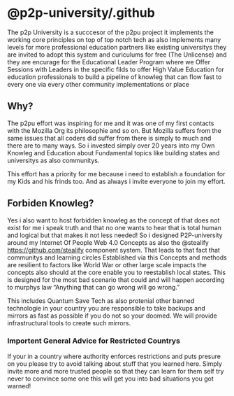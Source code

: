 # @p2p-university/.github

The p2p University is a succcesor of the p2pu project it implements the working core principles on top of top notch tech as also Implements many levels for more professional education partners like existing universitys they are invited to adopt this system and curiculums for free (The Unlicense) and they are encurage for the Educational Leader Program where we Offer Sessions with Leaders in the specific filds to offer High Value Education for education professionals to build a pipeline of knowleg that can flow fast to every one via every other community implementations or place

## Why?
The p2pu effort was inspiring for me and it was one of my first contacts with the Mozilla Org its philosophie and so on. But Mozilla suffers from the same issues that all coders did suffer from there is simply to much and there are to many ways. So i invested simply over 20 years into my Own Knowleg and Education about Fundamental topics like building states and universitys as also communitys. 

This effort has a priority for me because i need to establish a foundation for my Kids and his frinds too. And as always i invite everyone to join my effort. 

## Forbiden Knowleg?
Yes i also want to host forbidden knowleg as the concept of that does not exist for me i speak truth and that no one wants to hear that is total human and logical but that makes it not less needed! So i designed P2P-university around my Internet Of People Web 4.0 Concepts as also the @stealify https://github.com/stealify component system. That leads to that fact that communitys and learning circles Established via this Concepts and methods are resilient to factors like World War or other large scale impacts the concepts also should at the core enable you to reestablish local states. This is designed for the most bad scenario that could and will happen according to murphys law “Anything that can go wrong will go wrong.”

This includes Quantum Save Tech as also protenial other banned technologie in your country you are responsible to take backups and mirrors as fast as possible if you do not so your doomed. We will provide infrastructural tools to create such mirrors.

### Importent General Advice for Restricted Countrys
If your in a country where authority enforces restrictions and puts presure on you please try to avoid talking about stuff that you learned here. Simply invite more and more trusted people so that they can learn for them self try never to convince some one this will get you into bad situations you got warned!
